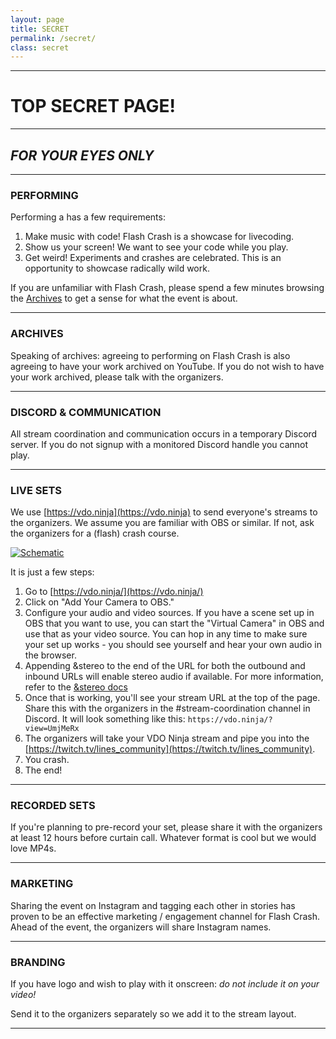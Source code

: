 ```yaml
---
layout: page
title: SECRET
permalink: /secret/
class: secret
---
```

---
# TOP SECRET PAGE!
---
## *FOR YOUR EYES ONLY*
---

### PERFORMING

Performing a has a few requirements:

1. Make music with code! Flash Crash is a showcase for livecoding.
2. Show us your screen! We want to see your code while you play.
3. Get weird! Experiments and crashes are celebrated. This is an opportunity to showcase radically wild work.

If you are unfamiliar with Flash Crash, please spend a few minutes browsing the [Archives](/archives) to get a sense for what the event is about.

---

### ARCHIVES

Speaking of archives: agreeing to performing on Flash Crash is also agreeing to have your work archived on YouTube. If you do not wish to have your work archived, please talk with the organizers.

---

### DISCORD & COMMUNICATION

All stream coordination and communication occurs in a temporary Discord server. If you do not signup with a monitored Discord handle you cannot play.

---

### LIVE SETS

We use [https://vdo.ninja](https://vdo.ninja) to send everyone's streams to the organizers. We assume you are familiar with OBS or similar. If not, ask the organizers for a (flash) crash course.

[![Schematic](/assets/images/schematic.png)](/assets/images/schematic.png)

It is just a few steps:

1. Go to [https://vdo.ninja/](https://vdo.ninja/)
2. Click on "Add Your Camera to OBS."
3. Configure your audio and video sources. If you have a scene set up in OBS that you want to use, you can start the "Virtual Camera" in OBS and use that as your video source. You can hop in any time to make sure your set up works - you should see yourself and hear your own audio in the browser.
4. Appending &stereo to the end of the URL for both the outbound and inbound URLs will enable stereo audio if available. For more information, refer to the [&stereo docs](https://docs.vdo.ninja/advanced-settings/audio-parameters/stereo)
5. Once that is working, you'll see your stream URL at the top of the page. Share this with the organizers in the #stream-coordination channel in Discord. It will look something like this: `https://vdo.ninja/?view=UmjMeRx`
6. The organizers will take your VDO Ninja stream and pipe you into the [https://twitch.tv/lines_community](https://twitch.tv/lines_community).
7. You crash.
8. The end!

---

### RECORDED SETS

If you're planning to pre-record your set, please share it with the organizers at least 12 hours before curtain call. Whatever format is cool but we would love MP4s.

---

### MARKETING

Sharing the event on Instagram and tagging each other in stories has proven to be an effective marketing / engagement channel for Flash Crash. Ahead of the event, the organizers will share Instagram names.

---
### BRANDING

If you have logo and wish to play with it onscreen: *do not include it on your video!*

Send it to the organizers separately so we add it to the stream layout.

---